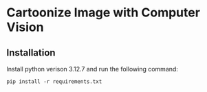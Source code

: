 # Cartoonize Image with Computer Vision

## Installation
Install python verison 3.12.7 and run the following command:

```pip install -r requirements.txt```
